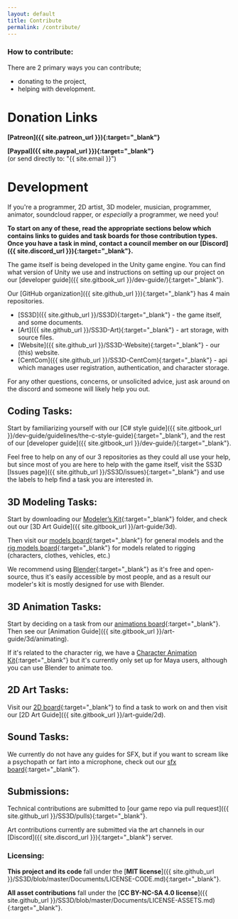 ```yaml
---
layout: default
title: Contribute
permalink: /contribute/
---
```


### How to contribute:

There are 2 primary ways you can contribute;
- donating to the project, 
- helping with development.

# Donation Links

**[Patreon]({{ site.patreon_url }}){:target="_blank"}**

**[Paypal]({{ site.paypal_url }}){:target="_blank"}**<br>
(or send directly to: "{{ site.email }}")

# Development

If you're a programmer, 2D artist, 3D modeler, musician, programmer, animator, soundcloud rapper, or *especially* a programmer, we need you!

**To start on any of these, read the appropriate sections below which contains links to guides and task boards for those contribution types. Once you have a task in mind, contact a council member on our [Discord]({{ site.discord_url }}){:target="_blank"}.**

The game itself is being developed in the Unity game engine. You can find what version of Unity we use and instructions on setting up our project on our [developer guide]({{ site.gitbook_url }}/dev-guide/){:target="_blank"}.

Our [GitHub organization]({{ site.github_url }}){:target="_blank"} has 4 main repositories.
- [SS3D]({{ site.github_url }}/SS3D){:target="_blank"} - the game itself, and some documents.
- [Art]({{ site.github_url }}/SS3D-Art){:target="_blank"} - art storage, with source files.
- [Website]({{ site.github_url }}/SS3D-Website){:target="_blank"} - our (this) website.
- [CentCom]({{ site.github_url }}/SS3D-CentCom){:target="_blank"} - api which manages user registration, authentication, and character storage.

For any other questions, concerns, or unsolicited advice, just ask around on the discord and someone will likely help you out.

## Coding Tasks:

Start by familiarizing yourself with our [C# style guide]({{ site.gitbook_url }}/dev-guide/guidelines/the-c-style-guide){:target="_blank"}, and the rest of our [developer guide]({{ site.gitbook_url }}/dev-guide/){:target="_blank"}.

Feel free to help on any of our 3 repositories as they could all use your help, but since most of you are here to help with the game itself, visit the SS3D [Issues page]({{ site.github_url }}/SS3D/issues){:target="_blank"} and use the labels to help find a task you are interested in. 

## 3D Modeling Tasks:

Start by downloading our [Modeler’s Kit](https://drive.google.com/drive/folders/11SMsOzh78-vNTq3Az5c-mUFpFw-5EOb8?usp=share_link){:target="_blank"} folder, and check out our [3D Art Guide]({{ site.gitbook_url }}/art-guide/3d).

Then visit our [models board](https://trello.com/b/ZVcDitv0/ss3d-model-list){:target="_blank"} for general models and the [rig models board](https://trello.com/b/cyDuUYyv/ss3d-rig-models){:target="_blank"} for models related to rigging (characters, clothes, vehicles, etc.)

We recommend using [Blender](https://www.blender.org/download/releases/){:target="_blank"} as it's free and open-source, thus it's easily accessible by most people, and as a result our modeler's kit is mostly designed for use with Blender.

## 3D Animation Tasks:

Start by deciding on a task from our [animations board](https://trello.com/b/xZ5bhNWw/ss3d-animations){:target="_blank"}. Then see our [Animation Guide]({{ site.gitbook_url }}/art-guide/3d/animating).

If it's related to the character rig, we have a [Character Animation Kit](https://drive.google.com/drive/folders/1V8QAE9651nYJffCSz9zjjygextDHN-GQ?usp=share_link){:target="_blank"} but it's currently only set up for Maya users, although you can use Blender to animate too.

## 2D Art Tasks:

Visit our [2D board](https://trello.com/b/XVZ95Hjq/ss3d-2d){:target="_blank"} to find a task to work on and then visit our [2D Art Guide]({{ site.gitbook_url }}/art-guide/2d).

## Sound Tasks:

We currently do not have any guides for SFX, but if you want to scream like a psychopath or fart into a microphone, check out our [sfx board](https://trello.com/b/k6pWgJE0/ss3d-sound-design){:target="_blank"}.

## Submissions:

Technical contributions are submitted to [our game repo via pull request]({{ site.github_url }}/SS3D/pulls){:target="_blank"}.

Art contributions currently are submitted via the art channels in our [Discord]({{ site.discord_url }}){:target="_blank"} server.

### Licensing:

**This project and its code** fall under the [**MIT license**]({{ site.github_url }}/SS3D/blob/master/Documents/LICENSE-CODE.md){:target="_blank"}.

**All asset contributions** fall under the [**CC BY-NC-SA 4.0 license**]({{ site.github_url }}/SS3D/blob/master/Documents/LICENSE-ASSETS.md){:target="_blank"}.

